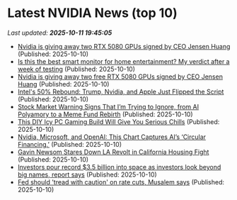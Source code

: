 # Latest NVIDIA News (top 10)
_Last updated: **2025-10-11 19:45:05**_

- [Nvidia is giving away two RTX 5080 GPUs signed by CEO Jensen Huang](https://www.notebookcheck.net/Nvidia-is-giving-away-two-RTX-5080-GPUs-signed-by-CEO-Jensen-Huang.1135807.0.html) (Published: 2025-10-10)
- [Is this the best smart monitor for home entertainment? My verdict after a week of testing](https://www.zdnet.com/home-and-office/is-this-the-best-smart-monitor-for-home-entertainment-my-verdict-after-a-week-of-testing/) (Published: 2025-10-10)
- [Nvidia is giving away two free RTX 5080 GPUs signed by CEO Jensen Huang](https://www.notebookcheck.net/Nvidia-is-giving-away-two-free-RTX-5080-GPUs-signed-by-CEO-Jensen-Huang.1135807.0.html) (Published: 2025-10-10)
- [Intel's 50% Rebound: Trump, Nvidia, and Apple Just Flipped the Script](https://finance.yahoo.com/news/intels-50-rebound-trump-nvidia-193811011.html) (Published: 2025-10-10)
- [Stock Market Warning Signs That I’m Trying to Ignore, from AI Polyamory to a Meme Fund Rebirth](https://biztoc.com/x/4a29b47cfb6c6191) (Published: 2025-10-10)
- [This DIY Icy PC Gaming Build Will Give You Serious Chills](https://hothardware.com/news/this-diy-icy-pc-gaming-build-will-give-you-serious-chills) (Published: 2025-10-10)
- [Nvidia, Microsoft, and OpenAI: This Chart Captures AI’s ‘Circular Financing.’](https://biztoc.com/x/dbb51ff953e373a2) (Published: 2025-10-10)
- [Gavin Newsom Stares Down LA Revolt in California Housing Fight](https://biztoc.com/x/d856bdcdc1848ac9) (Published: 2025-10-10)
- [Investors pour record $3.5 billion into space as investors look beyond big names, report says](https://biztoc.com/x/7a76edca4281457c) (Published: 2025-10-10)
- [Fed should 'tread with caution' on rate cuts, Musalem says](https://biztoc.com/x/8843601b0eec7e1c) (Published: 2025-10-10)
